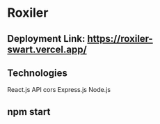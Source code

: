 # Roxiler
## Deployment Link: https://roxiler-swart.vercel.app/

## Technologies
 React.js
 API
 cors
 Express.js
 Node.js

## npm start
